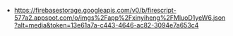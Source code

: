 - https://firebasestorage.googleapis.com/v0/b/firescript-577a2.appspot.com/o/imgs%2Fapp%2Fxinyiheng%2FMluoD1yeW6.json?alt=media&token=13e61a7a-c443-4646-ac82-3094e7a653c4
